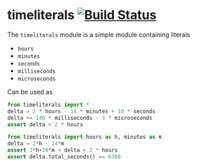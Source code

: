 # timeliterals [![Build Status](https://travis-ci.org/pgdr/timeliterals.svg?branch=master)](https://travis-ci.org/pgdr/timeliterals)


The `timeliterals` module is a simple module containing literals

* `hours`
* `minutes`
* `seconds`
* `milliseconds`
* `microseconds`

Can be used as

```python
from timeliterals import *
delta = 2 * hours - 14 * minutes + 10 * seconds
delta += 140 * milliseconds - 3 * microseconds
assert delta < 2 * hours
```

```python
from timeliterals import hours as h, minutes as m
delta = 2*h - 14*m
assert 1*h+30*m < delta < 2 * hours
assert delta.total_seconds() == 6360
```

